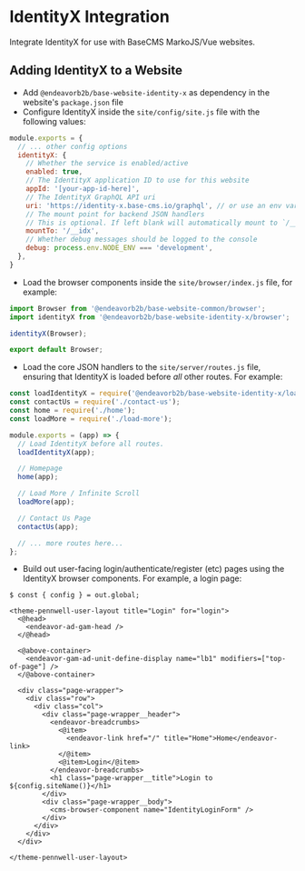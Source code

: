 # IdentityX Integration
Integrate IdentityX for use with BaseCMS MarkoJS/Vue websites.

## Adding IdentityX to a Website
- Add `@endeavorb2b/base-website-identity-x` as dependency in the website's `package.json` file
- Configure IdentityX inside the `site/config/site.js` file with the following values:
```js
module.exports = {
  // ... other config options
  identityX: {
    // Whether the service is enabled/active
    enabled: true,
    // The IdentityX application ID to use for this website
    appId: '[your-app-id-here]',
    // The IdentityX GraphQL API uri
    uri: 'https://identity-x.base-cms.io/graphql', // or use an env variable
    // The mount point for backend JSON handlers
    // This is optional. If left blank will automatically mount to `/__idx`
    mountTo: '/__idx',
    // Whether debug messages should be logged to the console
    debug: process.env.NODE_ENV === 'development',
  },
}
```
- Load the browser components inside the `site/browser/index.js` file, for example:
```js
import Browser from '@endeavorb2b/base-website-common/browser';
import identityX from '@endeavorb2b/base-website-identity-x/browser';

identityX(Browser);

export default Browser;
```
- Load the core JSON handlers to the `site/server/routes.js` file, ensuring that IdentityX is loaded before _all_ other routes. For example:
```js
const loadIdentityX = require('@endeavorb2b/base-website-identity-x/load-from-config');
const contactUs = require('./contact-us');
const home = require('./home');
const loadMore = require('./load-more');

module.exports = (app) => {
  // Load IdentityX before all routes.
  loadIdentityX(app);

  // Homepage
  home(app);

  // Load More / Infinite Scroll
  loadMore(app);

  // Contact Us Page
  contactUs(app);

  // ... more routes here...
};
```
- Build out user-facing login/authenticate/register (etc) pages using the IdentityX browser components. For example, a login page:
```marko
$ const { config } = out.global;

<theme-pennwell-user-layout title="Login" for="login">
  <@head>
    <endeavor-ad-gam-head />
  </@head>

  <@above-container>
    <endeavor-gam-ad-unit-define-display name="lb1" modifiers=["top-of-page"] />
  </@above-container>

  <div class="page-wrapper">
    <div class="row">
      <div class="col">
        <div class="page-wrapper__header">
          <endeavor-breadcrumbs>
            <@item>
              <endeavor-link href="/" title="Home">Home</endeavor-link>
            </@item>
            <@item>Login</@item>
          </endeavor-breadcrumbs>
          <h1 class="page-wrapper__title">Login to ${config.siteName()}</h1>
        </div>
        <div class="page-wrapper__body">
          <cms-browser-component name="IdentityLoginForm" />
        </div>
      </div>
    </div>
  </div>

</theme-pennwell-user-layout>
```
